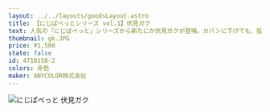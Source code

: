 ```yaml
---
layout: ../../layouts/goodsLayout.astro
title: 【にじぱぺっとシリーズ vol.1】伏見ガク
text: 人気の「にじぱぺっと」シリーズから新たにが伏見ガクが登場。カバンに下げても、指につけても可愛い！お出かけのお供に是非！また、「にじぱぺっと」はにじさんじオフィシャルストアにて販売している「にじぱぺっとグッズ」の、にじぱぺポーチやポンチョとあわせてもお楽しみいただけます。
thumbnail: gk.JPG
price: ¥1,500
state: false
id: 4710158-2
colors: 赤色
maker: ANYCOLOR株式会社
---
```


![にじぱぺっと 伏見ガク](/19_ecsite/images/gk.JPG)
